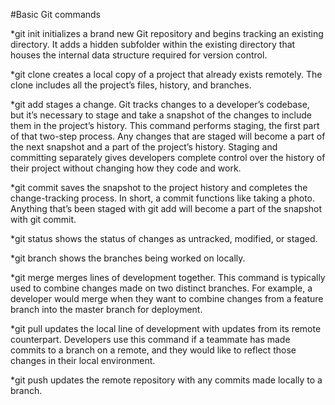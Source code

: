 #Basic Git commands

*git init
initializes a brand new Git repository and begins tracking an existing directory. It adds a hidden subfolder within the existing directory that houses the internal data structure required for version control.

*git clone
creates a local copy of a project that already exists remotely. The clone includes all the project’s files, history, and branches.

*git add
stages a change. Git tracks changes to a developer’s codebase, but it’s necessary to stage and take a snapshot of the changes to include them in the project’s history. This command performs staging, the first part of that two-step process. Any changes that are staged will become a part of the next snapshot and a part of the project’s history. Staging and committing separately gives developers complete control over the history of their project without changing how they code and work.

*git commit
saves the snapshot to the project history and completes the change-tracking process. In short, a commit functions like taking a photo. Anything that’s been staged with git add will become a part of the snapshot with git commit.

*git status
shows the status of changes as untracked, modified, or staged.

*git branch
shows the branches being worked on locally.

*git merge
merges lines of development together. This command is typically used to combine changes made on two distinct branches. For example, a developer would merge when they want to combine changes from a feature branch into the master branch for deployment.

*git pull
updates the local line of development with updates from its remote counterpart. Developers use this command if a teammate has made commits to a branch on a remote, and they would like to reflect those changes in their local environment.

*git push
updates the remote repository with any commits made locally to a branch.
